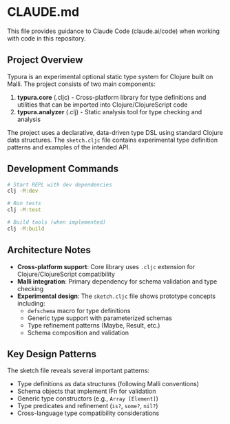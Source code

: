 # CLAUDE.md

This file provides guidance to Claude Code (claude.ai/code) when working with code in this repository.

## Project Overview

Typura is an experimental optional static type system for Clojure built on Malli. The project consists of two main components:

1. **typura.core** (.cljc) - Cross-platform library for type definitions and utilities that can be imported into Clojure/ClojureScript code
2. **typura.analyzer** (.clj) - Static analysis tool for type checking and analysis

The project uses a declarative, data-driven type DSL using standard Clojure data structures. The `sketch.cljc` file contains experimental type definition patterns and examples of the intended API.

## Development Commands

```bash
# Start REPL with dev dependencies
clj -M:dev

# Run tests
clj -M:test

# Build tools (when implemented)
clj -M:build
```

## Architecture Notes

- **Cross-platform support**: Core library uses `.cljc` extension for Clojure/ClojureScript compatibility
- **Malli integration**: Primary dependency for schema validation and type checking
- **Experimental design**: The `sketch.cljc` file shows prototype concepts including:
  - `defschema` macro for type definitions
  - Generic type support with parameterized schemas
  - Type refinement patterns (Maybe, Result, etc.)
  - Schema composition and validation

## Key Design Patterns

The sketch file reveals several important patterns:
- Type definitions as data structures (following Malli conventions)
- Schema objects that implement IFn for validation
- Generic type constructors (e.g., `Array [Element]`)
- Type predicates and refinement (`is?`, `some?`, `nil?`)
- Cross-language type compatibility considerations